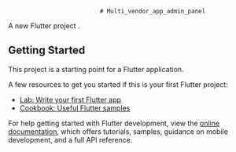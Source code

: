                               # Multi_vendor_app_admin_panel

A new Flutter project .

## Getting  Started

This project is a  starting point for a  Flutter application.

A few resources to get you started if this is your first Flutter project:  

-  [Lab: Write your first Flutter app](https://docs.flutter.dev/get-started/codelab) 
- [Cookbook: Useful Flutter samples](https://docs.flutter.dev/cookbook) 
 
For help getting started with Flutter development, view the
[online documentation](https://docs.flutter.dev/), which offers tutorials,
samples, guidance on mobile development, and a full API reference.

